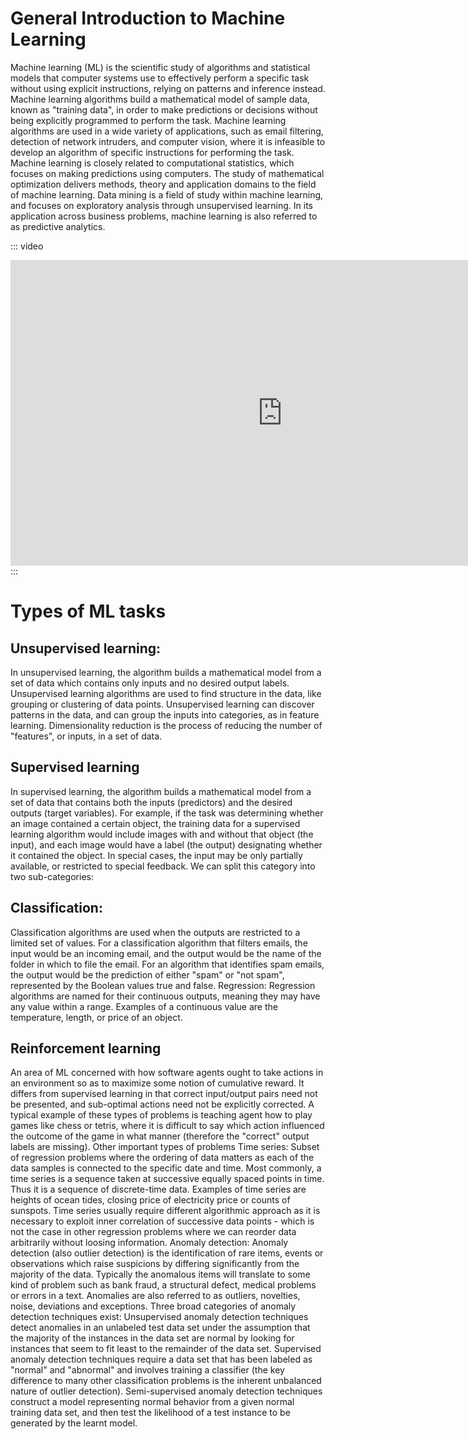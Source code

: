 # General Introduction to Machine Learning
Machine learning (ML) is the scientific study of algorithms and statistical models that computer systems use to effectively perform a specific task without using explicit instructions, relying on patterns and inference instead. Machine learning algorithms build a mathematical model of sample data, known as "training data", in order to make predictions or decisions without being explicitly programmed to perform the task. Machine learning algorithms are used in a wide variety of applications, such as email filtering, detection of network intruders, and computer vision, where it is infeasible to develop an algorithm of specific instructions for performing the task. Machine learning is closely related to computational statistics, which focuses on making predictions using computers. The study of mathematical optimization delivers methods, theory and application domains to the field of machine learning. Data mining is a field of study within machine learning, and focuses on exploratory analysis through unsupervised learning. In its application across business problems, machine learning is also referred to as predictive analytics.

::: video
<iframe width="869" height="489" src="https://www.youtube.com/embed/fhIsyK5ZVpM" frameborder="0" allow="accelerometer; autoplay; encrypted-media; gyroscope; picture-in-picture" allowfullscreen></iframe>
:::

 
# Types of ML tasks
## Unsupervised learning:
 In unsupervised learning, the algorithm builds a mathematical model from a set of data which contains only inputs and no desired output labels. Unsupervised learning algorithms are used to find structure in the data, like grouping or clustering of data points. Unsupervised learning can discover patterns in the data, and can group the inputs into categories, as in feature learning. Dimensionality reduction is the process of reducing the number of "features", or inputs, in a set of data. 
## Supervised learning
 In supervised learning, the algorithm builds a mathematical model from a set of data that contains both the inputs (predictors) and the desired outputs (target variables). For example, if the task was determining whether an image contained a certain object, the training data for a supervised learning algorithm would include images with and without that object (the input), and each image would have a label (the output) designating whether it contained the object. In special cases, the input may be only partially available, or restricted to special feedback. We can split this category into two sub-categories: 
## Classification:
Classification algorithms are used when the outputs are restricted to a limited set of values. For a classification algorithm that filters emails, the input would be an incoming email, and the output would be the name of the folder in which to file the email. For an algorithm that identifies spam emails, the output would be the prediction of either "spam" or "not spam", represented by the Boolean values true and false.
Regression: Regression algorithms are named for their continuous outputs, meaning they may have any value within a range. Examples of a continuous value are the temperature, length, or price of an object.
## Reinforcement learning
An area of ML concerned with how software agents ought to take actions in an environment so as to maximize some notion of cumulative reward. It differs from supervised learning in that correct input/output pairs need not be presented, and sub-optimal actions need not be explicitly corrected. A typical example of these types of problems is teaching agent how to play games like chess or tetris, where it is difficult to say which action influenced the outcome of the game in what manner (therefore the "correct" output labels are missing). 
Other important types of problems
 Time series: Subset of regression problems where the ordering of data matters as each of the data samples is connected to the specific date and time. Most commonly, a time series is a sequence taken at successive equally spaced points in time. Thus it is a sequence of discrete-time data. Examples of time series are heights of ocean tides, closing price of electricity price or counts of sunspots. Time series usually require different algorithmic approach as it is necessary to exploit inner correlation of successive data points - which is not the case in other regression problems where we can reorder data arbitrarily without loosing information. 
Anomaly detection: Anomaly detection (also outlier detection) is the identification of rare items, events or observations which raise suspicions by differing significantly from the majority of the data. Typically the anomalous items will translate to some kind of problem such as bank fraud, a structural defect, medical problems or errors in a text. Anomalies are also referred to as outliers, novelties, noise, deviations and exceptions. Three broad categories of anomaly detection techniques exist: 
Unsupervised anomaly detection techniques detect anomalies in an unlabeled test data set under the assumption that the majority of the instances in the data set are normal by looking for instances that seem to fit least to the remainder of the data set. 
Supervised anomaly detection techniques require a data set that has been labeled as "normal" and "abnormal" and involves training a classifier (the key difference to many other classification problems is the inherent unbalanced nature of outlier detection).
Semi-supervised anomaly detection techniques construct a model representing normal behavior from a given normal training data set, and then test the likelihood of a test instance to be generated by the learnt model. 
 
